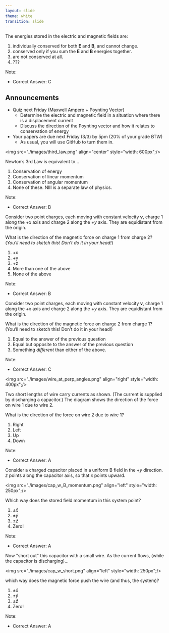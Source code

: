```yaml
---
layout: slide
theme: white
transition: slide
---
```


<section data-markdown>

The energies stored in the electric and magnetic fields are:


1. individually conserved for both $\mathbf{E}$ and $\mathbf{B}$, and cannot change.
2. conserved only if you sum the $\mathbf{E}$ and $\mathbf{B}$ energies together.
3. are not conserved at all.
4. ???

Note:
* Correct Answer: C

</section>

<section data-markdown>

## Announcements

* Quiz next Friday (Maxwell Ampere + Poynting Vector)
  * Determine the electric and magnetic field in a situation where there is a displacement current
  * Discuss the direction of the Poynting vector and how it relates to conservation of energy
* Your papers are due next Friday (3/3) by 5pm (20% of your grade BTW)
    * As usual, you will use GitHub to turn them in.

</section>

<section data-markdown>

<img src="./images/third_law.png" align="center" style="width: 600px";/>

Newton’s 3rd Law is equivalent to...
1. Conservation of energy
2. Conservation of linear momentum
3. Conservation of angular momentum
4. None of these.  NIII is a separate law of physics.

Note:
* Correct Answer: B

</section>

<section data-markdown>

Consider two point charges, each moving with constant velocity $\mathbf{v}$, charge 1 along the $+x$ axis and charge 2 along the $+y$ axis.
They are equidistant from the origin.

What is the direction of the magnetic force on charge 1 from charge 2? (*You'll need to sketch this! Don’t do it in your head!*)

1. +x
2. +y
3. +z
4. More than one of the above
5. None of the above

Note:
* Correct Answer: B

</section>

<section data-markdown>

Consider two point charges, each moving with constant velocity $\mathbf{v}$, charge 1 along the $+x$ axis and charge 2 along the $+y$ axis.
They are equidistant from the origin.

What is the direction of the magnetic force on charge 2 from charge 1? (You’ll need to sketch this! Don’t do it in your head!)

1. Equal to the answer of the previous question
2. Equal but opposite to the answer of the previous question
3. Something *different* than either of the above.

Note:
* Correct Answer:  C
</section>


<section data-markdown>

<img src="./images/wire_at_perp_angles.png" align="right" style="width: 400px";/>


Two short lengths of wire carry currents as shown. (The current is supplied by discharging a capacitor.) The diagram shows the direction of the force on wire 1 due to wire 2.

What is the direction of the force on wire 2 due to wire 1?
1. Right
2. Left
3. Up
4. Down

Note:
* Correct Answer: A

</section>

<section data-markdown>

Consider a charged capacitor placed in a uniform B field
in the $+y$ direction. $z$ points along the capacitor axis, so that $x$ points upward.

<img src="./images/cap_w_B_momentum.png" align="left" style="width: 250px";/>

Which way does the stored field momentum in this system point?

1. $\pm \hat{x}$
2. $\pm \hat{y}$
3. $\pm \hat{z}$
4. Zero!

Note:
* Correct Answer: A

</section>

<section data-markdown>

Now "short out" this capacitor with a small wire.
As the current flows, (while the capacitor is discharging)...

<img src="./images/cap_w_short.png" align="left" style="width: 250px";/>


which way does the magnetic force
push the wire (and thus, the system)?

1. $\pm \hat{x}$
2. $\pm \hat{y}$
3. $\pm \hat{z}$
4. Zero!

Note:
* Correct Answer: A


</section>
